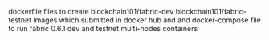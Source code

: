 dockerfile files to create blockchain101/fabric-dev blockchain101/fabric-testnet images which submitted in docker hub and and docker-compose file to run fabric 0.6.1 dev and testnet multi-nodes containers 

